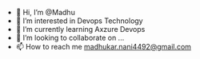 - 👋 Hi, I’m @Madhu
- 👀 I’m interested in Devops Technology
- 🌱 I’m currently learning Axzure Devops
- 💞️ I’m looking to collaborate on ...
- 📫 How to reach me madhukar.nani4492@gmail.com

<!---
azuredevops-project/azuredevops-project is a ✨ special ✨ repository because its `README.md` (this file) appears on your GitHub profile.
You can click the Preview link to take a look at your changes.
--->
